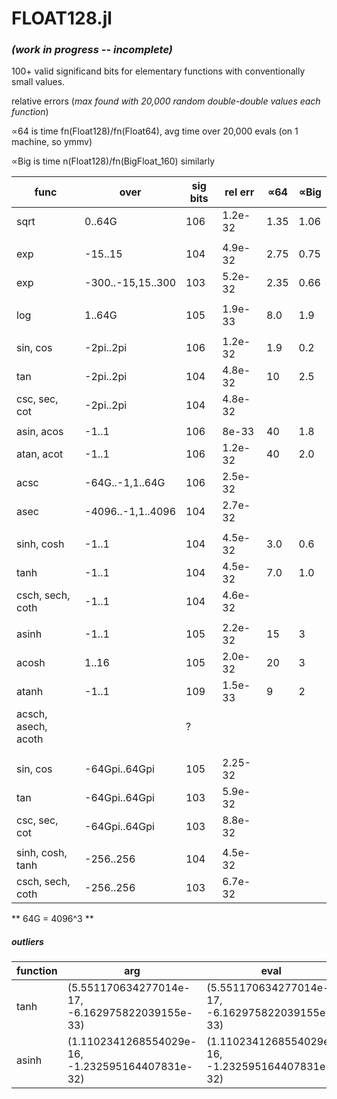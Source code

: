 # FLOAT128.jl  
### *(work in progress -- incomplete)*
100+ valid significand bits for elementary functions with conventionally small values.

  relative errors (*max found with 20,000 random double-double values each function*)
  
  ∝64 is time fn(Float128)/fn(Float64), avg time over 20,000 evals (on 1 machine, so ymmv)
  
  ∝Big is time n(Float128)/fn(BigFloat_160)  similarly


| func | over | sig bits | rel err | ∝64 |  ∝Big |
|------|------|----------|---------|------|-------|
| sqrt | 0..64G | 106 | 1.2e-32 | 1.35 | 1.06 |
|      |             |     |       |  | |
| exp  | -15..15   | 104 | 4.9e-32 |2.75  | 0.75 |
| exp  | -300..-15,15..300   | 103 | 5.2e-32 |2.35| 0.66 |
|      |             |     |       | |
| log  |    1..64G   | 105 | 1.9e-33 |8.0 | 1.9 |
|      |             |     |       | |
| sin, cos  | -2pi..2pi   | 106 | 1.2e-32 | 1.9 | 0.2 |
| tan  | -2pi..2pi   | 104 | 4.8e-32 | 10 | 2.5 | 0.4 |
| csc, sec, cot | -2pi..2pi | 104 | 4.8e-32 |  | |
|      |             |     |       | |
| asin, acos  | -1..1     | 106 | 8e-33 | 40 | 1.8 |
| atan, acot  | -1..1   | 106 | 1.2e-32 | 40 | 2.0 |
| acsc  | -64G..-1,1..64G | 106  | 2.5e-32  |  | |
| asec  | -4096..-1,1..4096 | 104  | 2.7e-32  |  | |
|      |             |     |       |
| sinh, cosh  | -1..1   | 104 | 4.5e-32 | 3.0 | 0.6 |
| tanh  | -1..1   | 104 | 4.5e-32 | 7.0 | 1.0 |
| csch, sech, coth  | -1..1| 104  | 4.6e-32 |  | |
|      |            |     |       |
| asinh  | -1..1     | 105 | 2.2e-32 | 15 | 3 |
| acosh  |  1..16     | 105 | 2.0e-32 | 20 | 3 |
| atanh  | -1..1   | 109 | 1.5e-33 | 9 | 2 |
| acsch, asech, acoth  | | ?  |  | |
|      |            |     |       |
|      |            |     |       |
| sin, cos  | -64Gpi..64Gpi   | 105 | 2.25-32 |  | |
| tan  | -64Gpi..64Gpi   | 103 | 5.9e-32 |  | |
| csc, sec, cot | -64Gpi..64Gpi | 103 | 8.8e-32 |  | |
|      |             |     |       |
| sinh, cosh, tanh  | -256..256   | 104 | 4.5e-32 |  | |
| csch, sech, coth  | -256..256   | 103 | 6.7e-32 |  | |

** 64G = 4096^3 **

##### outliers
| function | arg | eval | true |
|----------|-----|------|------|
| tanh     |(5.551170634277014e-17, -6.162975822039155e-33) | (5.551170634277014e-17, -6.162975822039155e-33) | (5.551170634277013e-17, 6.162975822039155e-33) |
| asinh     |(1.1102341268554029e-16, -1.232595164407831e-32) | (1.1102341268554029e-16, -1.232595164407831e-32) | (1.1102341268554026e-16, 1.232595164407831e-32) |

  
